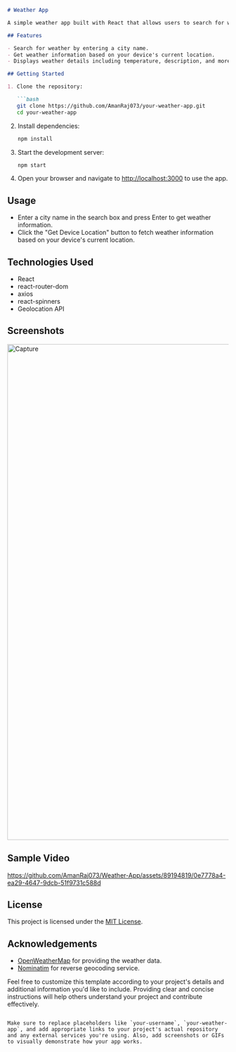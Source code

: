 

```markdown
# Weather App

A simple weather app built with React that allows users to search for weather information based on city names or retrieve their device's location.

## Features

- Search for weather by entering a city name.
- Get weather information based on your device's current location.
- Displays weather details including temperature, description, and more.

## Getting Started

1. Clone the repository:

   ```bash
   git clone https://github.com/AmanRaj073/your-weather-app.git
   cd your-weather-app
   ```

2. Install dependencies:

   ```bash
   npm install
   ```

3. Start the development server:

   ```bash
   npm start
   ```

4. Open your browser and navigate to [http://localhost:3000](http://localhost:3000) to use the app.

## Usage

- Enter a city name in the search box and press Enter to get weather information.
- Click the "Get Device Location" button to fetch weather information based on your device's current location.

## Technologies Used

- React
- react-router-dom
- axios
- react-spinners
- Geolocation API

## Screenshots
<img width="1128" alt="Capture" src="https://github.com/AmanRaj073/Weather-App/assets/89194819/a0e8cc52-a37a-4738-8fb0-f428e76e6f4c">

## Sample Video


https://github.com/AmanRaj073/Weather-App/assets/89194819/0e7778a4-ea29-4647-9dcb-51f9731c588d


## License

This project is licensed under the [MIT License](LICENSE).

## Acknowledgements

- [OpenWeatherMap](https://openweathermap.org/) for providing the weather data.
- [Nominatim](https://nominatim.org/) for reverse geocoding service.

Feel free to customize this template according to your project's details and additional information you'd like to include. Providing clear and concise instructions will help others understand your project and contribute effectively.
```

Make sure to replace placeholders like `your-username`, `your-weather-app`, and add appropriate links to your project's actual repository and any external services you're using. Also, add screenshots or GIFs to visually demonstrate how your app works.
